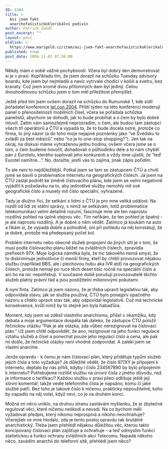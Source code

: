 ```yaml
---
ID: 1384
title: >
  Asi jsem fakt
  anarchofašistickoklerikální podivín
author: Patrick Zandl
post_excerpt: ""
layout: post
oldlink: >
  https://www.marigold.cz/item/asi-jsem-fakt-anarchofasistickoklerikalni-podivin
published: true
post_date: 2004-11-03 07:36:00
---
```

<p>
Někdy mám o sobě vážné pochybnosti. Včera byl dobrý den demonstrovat si je v praxi. Kupříkladu tím, že jsem dorazil na schůzku Tuesday advisory boardu, kde jsem byl nejmladší a navíc vytrvale chodící v košili a svetru, bez kravaty. Což jsem kromě dvou přítomných dam byl jediný. Celou dvouhodinovou schůzku jsem o tom měl příležitost přemýšlet.</p>

<p>
Ještě před tím jsem ovšem dorazil na schůzku do Rumunské 1, kde sídlí pořadatel konference <a href="http://www.konference.cz/conference.cfm?EventID=C0440">tel.con 2004</a>. Příští týden na této konferenci moderuji panel o přenositelnosti mobilních čísel, včera se pořádala schůzka panelistů, abychom se dohodli, jak to bude probíhat a o čem by bylo dobré mluvit. Zatím vám samozřejmě neprozradím, o čem, ale budou tam zástupci všech tří operátorů a ČTÚ a vypadá to, že to bude docela ostré, protože co firma, to jiný názor (a do toho moje nejapné poznámky jako &#8220;ve Švédsku to zvládli za šest měsíců&#8221; nebo &#8220;co je to one-stop shopping?&#8221;). Jen tak na okraj, na diskusi máme vyhraženou jednu hodinu, ovšem včera jsme se o tom, o čem budeme hovořit, dohadovali o půlhodinku déle a to nám chyběl pán z Eurotelu, kterého suplovali jeho konkurenti a vždy mne ujistili, že &#8220;teď Eurotel namítne&#8230;&#8221;. No, doražte, jestli vás to zajímá, jinak zápis pořídím. </p>

<p>
To ale není to nejdůležitější. Potkal jsem se tam se zástupcem ČTÚ a chvíli jsme se bavili o problematice internetu na geografických číslech. Já jsem na ČTÚ zaslal podnět ke změně číslovacího plánu, kde jsem se velmi negativně vyjádřil k požadavku na to, aby jednotlivé služby nemohly mít své geografické číslo a musely mít číslo speciální, vyhrazené. </p>

<p>
Tady je dlužno říci, že setkání s lidmi z ČTÚ je pro mne veliká událost. Na rozdíl od lidí ze státní správy, s nimiž se setkávám, totiž problematice telekomunikací velmi detailně rozumí, fascinuje mne ale ten naprosto rozdílný pohled na úplně stejnou věc. Tím neříkám, že ten pohled je špatný - je ale naprosto rozdílný. A je dobré o něm vědět. Zatímco já koukám na auto a říkám si, že vypadá dobře a pohodlně, oni při pohledu na něj konstatují, že je dobré, protože má předepsaný počet kol. </p>

<p>
Problém internetu nebo obecně služeb propojení do jiných sítí je v tom, že musí podle číslovacího plánu běžet na zvláštních číslech, zpravidla prefixech 97X. Moje logická námitka byla, že nic takového nemá smysl, že to diskriminuje jednotlivce či menší firmy, kteří by chtěli provozovat nějakou službu (například BBS, ale i plechovou hubu aka IVR atd) na geografických číslech, protože nemají po ruce těch deset tisíc ročně na speciální číslo a ani ho na nic nepotřebují. V současné době porušují provozovatelé těchto služeb platný právní řád a jsou postižitelní milionovými pokutami. </p>

<p>
A nyní finta. Zatímco já jsem názoru, že je třeba upravit legislativu tak, aby odpovídala stavu, jak se služba používá, ČTÚ bylo ponejprv opačného názoru a chtělo upravit stav tak, aby odpovídal legislativě. Což má technické konsekvence, kvůli nimž by to stejně jen byla habaďůra. </p>

<p>
Moment, kdy jsem se zděsil vlastního anarchismu, přišel v okamžiku, kdy debata a moje argumentace dospěla tak daleko, že zástupce ČTÚ položil řečnickou otázku &#8220;Pak je ale otázka, zda vůbec nerezignovat na číslovací plán.&#8221; Už jsem chtěl odpovědět, že ano, rezignovat na jeho funkci regulace vztahu služeb a čísel a ponechat pouze jeho regulaci číslo a cena, ale pak mi došlo, že řečnické otázky není vhodné zodpovídat. A zalekl jsem se vlastní anarchie. </p>

<p>
Jenže opravdu - k čemu je nám číslovací plán, který přiděluje typům služeb jejich čísla a toto vyžaduje? Je důležité vědět, že číslo 971XY je připojení k internetu, deptalo by nás příliš, kdyby i číslo 234567890 by bylo připojením k internetu? Potřebujeme rozlišit službu na úrovni čísla z jiného důvodu, než je informace o tarifikaci? Každou službu v praxi přeci odlišuje ještě její slovní komentář, takže vedle telefonního čísla je napsáno, komu či jaké službě patří. Bez toho je takové číslo k ničemu, prakticky nepoužitelné, koho by napadlo na něj volat, když neví, co je na druhém konci.</p>

<p>
Možná mi něco uniklo, na druhou stranu zastávám myšlenku, že je zbytečné regulovat věci, které ničemu neškodí a nevadí. Na co bychom měli vyžadovat předpis, který nikomu neprospívá a nikoho neochraňuje? Včerejšek ve mne hlodalo, zda je tento postoj opravdu tak brutálně anarchistický. Třeba jsem přehlédl nějakou důležitou věc, kterou takto koncipovaný číslovací plán zajišťuje a ochraňuje – a teď odmyslím funkci statistickou a funkci ochrany zvláštních akcí Telecomu. Napadá někoho něco, zavádím anarchii do telefonní sítě, přehlédl jsem něco?
</p>
